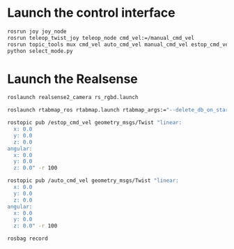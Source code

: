
# Launch the control interface

```bash
rosrun joy joy_node
rosrun teleop_twist_joy teleop_node cmd_vel:=/manual_cmd_vel
rosrun topic_tools mux cmd_vel auto_cmd_vel manual_cmd_vel estop_cmd_vel mux:=mux_cmd_vel
python select_mode.py
```

# Launch the Realsense

```bash
roslaunch realsense2_camera rs_rgbd.launch
```

```bash
roslaunch rtabmap_ros rtabmap.launch rtabmap_args:="--delete_db_on_start" depth_topic:=/camera/aligned_depth_to_color/image_raw rgb_topic:=/camera/color/image_raw camera_info_topic:=/camera/color/camera_info rtabmapviz:=false
```

```bash
rostopic pub /estop_cmd_vel geometry_msgs/Twist "linear:
  x: 0.0
  y: 0.0
  z: 0.0
angular:
  x: 0.0
  y: 0.0
  z: 0.0" -r 100
```

```bash
rostopic pub /auto_cmd_vel geometry_msgs/Twist "linear:
  x: 0.0
  y: 0.0
  z: 0.0
angular:
  x: 0.0
  y: 0.0
  z: 0.0" -r 100
```

```bash
rosbag record
```
